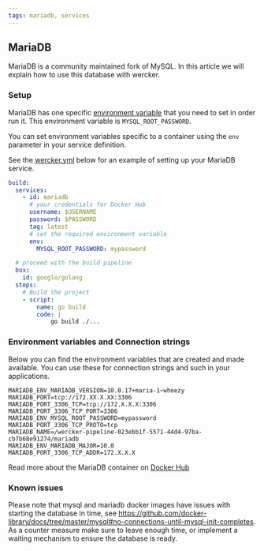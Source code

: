 ```yaml
---
tags: mariadb, services
---
```


## MariaDB

MariaDB is a community maintained fork of MySQL. In this article we
will explain how to use this database with wercker.

### Setup

MariaDB has one specific [environment variable](/docs/services/advanced-services.html) that you need to set
in order run it. This environment variable is `MYSQL_ROOT_PASSWORD`.

You can set environment variables specific to a container using the
`env` parameter in your service definition.

See the [wercker.yml](/docs/wercker-yml/creating-a-yml.html) below for an example of setting up your MariaDB service.

```yaml
build:
  services:
    - id: mariadb
      # your credentials for Docker Hub
      username: $USERNAME
      password: $PASSWORD
      tag: latest
      # set the required environment variable
      env:
        MYSQL_ROOT_PASSWORD: mypassword

  # proceed with the build pipeline
  box:
    id: google/golang
  steps:
    # Build the project
    - script:
        name: go build
        code: |
            go build ./...
```

### Environment variables and Connection strings

Below you can find the environment variables that are created and made available.
You can use these for connection strings and such in your applications.

```no-highlight
MARIADB_ENV_MARIADB_VERSION=10.0.17+maria-1~wheezy
MARIADB_PORT=tcp://172.XX.X.XX:3306
MARIADB_PORT_3306_TCP=tcp://172.X.X.X:3306
MARIADB_PORT_3306_TCP_PORT=3306
MARIADB_ENV_MYSQL_ROOT_PASSWORD=mypassword
MARIADB_PORT_3306_TCP_PROTO=tcp
MARIADB_NAME=/wercker-pipeline-023ebb1f-5571-44d4-97ba-cb7b68e91274/mariadb
MARIADB_ENV_MARIADB_MAJOR=10.0
MARIADB_PORT_3306_TCP_ADDR=172.X.X.X
```

Read more about the MariaDB container on [Docker Hub](https://registry.hub.docker.com/_/mariadb/)

### Known issues

Please note that mysql and mariadb docker images have issues with starting the database in time, see https://github.com/docker-library/docs/tree/master/mysql#no-connections-until-mysql-init-completes. As a counter measure make sure to leave enough time, or implement a waiting mechanism to ensure the database is ready.
